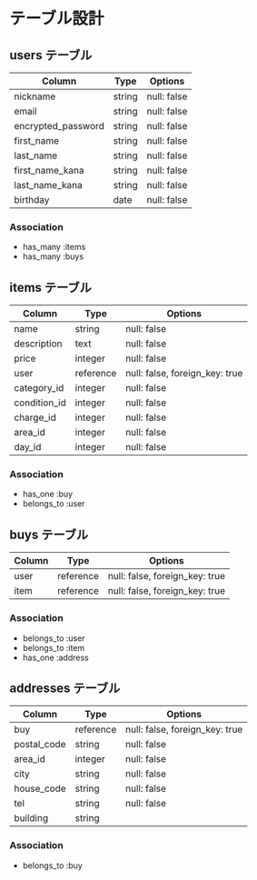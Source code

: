 # テーブル設計

## users テーブル

| Column                    | Type   | Options     |
| ------------------------- | ------ | ----------- |
| nickname                  | string | null: false |
| email                     | string | null: false |
| encrypted_password        | string | null: false |
| first_name                | string | null: false |
| last_name                 | string | null: false |
| first_name_kana           | string | null: false |
| last_name_kana            | string | null: false |
| birthday                  | date   | null: false |

### Association

- has_many :items
- has_many :buys

## items テーブル

| Column       | Type      | Options                       |
| ------------ | --------- | ----------------------------- |
| name         | string    | null: false                   |
| description  | text      | null: false                   |
| price        | integer   | null: false                   |
| user         | reference | null: false, foreign_key: true|
| category_id  | integer   | null: false                   |
| condition_id | integer   | null: false                   |
| charge_id    | integer   | null: false                   |
| area_id      | integer   | null: false                   |
| day_id      | integer   | null: false                   |

### Association

- has_one :buy
- belongs_to :user

## buys テーブル

| Column  | Type      | Options                        |
| ------- | --------- | ------------------------------ |
| user    | reference | null: false, foreign_key: true |
| item    | reference | null: false, foreign_key: true |

### Association

- belongs_to :user
- belongs_to :item
- has_one :address

## addresses テーブル

| Column      | Type      | Options                        |
| ----------- | --------- | ------------------------------ |
| buy         | reference | null: false, foreign_key: true |
| postal_code | string    | null: false                    |
| area_id     | integer   | null: false                    |
| city        | string    | null: false                    |
| house_code  | string    | null: false                    |
| tel         | string    | null: false                    |
| building    | string    |                                |


### Association

- belongs_to :buy